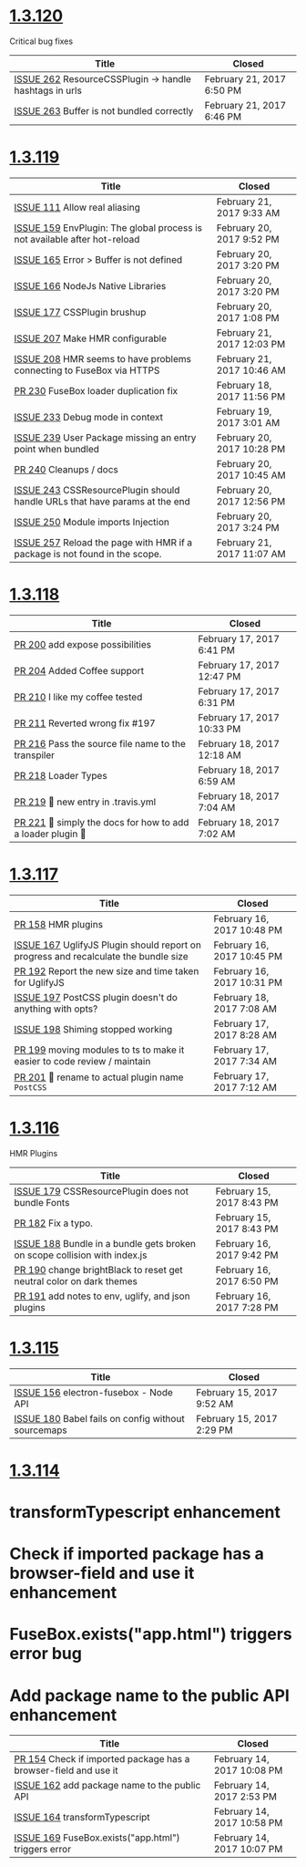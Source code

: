 

[1.3.120](https://github.com/fuse-box/fuse-box/milestone/8)
======
    

Critical bug fixes

Title | Closed
--- | ---
[ISSUE 262](https://github.com/fuse-box/fuse-box/issues/262) ResourceCSSPlugin -> handle hashtags in urls | February 21, 2017 6:50 PM
[ISSUE 263](https://github.com/fuse-box/fuse-box/issues/263) Buffer is not bundled correctly | February 21, 2017 6:46 PM

                

[1.3.119](https://github.com/fuse-box/fuse-box/milestone/5)
======
    



Title | Closed
--- | ---
[ISSUE 111](https://github.com/fuse-box/fuse-box/issues/111) Allow real aliasing | February 21, 2017 9:33 AM
[ISSUE 159](https://github.com/fuse-box/fuse-box/issues/159) EnvPlugin: The global process is not available after hot-reload | February 20, 2017 9:52 PM
[ISSUE 165](https://github.com/fuse-box/fuse-box/issues/165) Error > Buffer is not defined | February 20, 2017 3:20 PM
[ISSUE 166](https://github.com/fuse-box/fuse-box/issues/166) NodeJs Native Libraries | February 20, 2017 3:20 PM
[ISSUE 177](https://github.com/fuse-box/fuse-box/issues/177) CSSPlugin brushup | February 20, 2017 1:08 PM
[ISSUE 207](https://github.com/fuse-box/fuse-box/issues/207) Make HMR configurable | February 21, 2017 12:03 PM
[ISSUE 208](https://github.com/fuse-box/fuse-box/issues/208) HMR seems to have problems connecting to FuseBox via HTTPS | February 21, 2017 10:46 AM
[PR 230](https://github.com/fuse-box/fuse-box/pull/230) FuseBox loader duplication fix | February 18, 2017 11:56 PM
[ISSUE 233](https://github.com/fuse-box/fuse-box/issues/233) Debug mode in context | February 19, 2017 3:01 AM
[ISSUE 239](https://github.com/fuse-box/fuse-box/issues/239) User Package missing an entry point when bundled | February 20, 2017 10:28 PM
[PR 240](https://github.com/fuse-box/fuse-box/pull/240) Cleanups / docs | February 20, 2017 10:45 AM
[ISSUE 243](https://github.com/fuse-box/fuse-box/issues/243) CSSResourcePlugin should handle URLs that have params at the end | February 20, 2017 12:56 PM
[ISSUE 250](https://github.com/fuse-box/fuse-box/issues/250) Module imports Injection | February 20, 2017 3:24 PM
[ISSUE 257](https://github.com/fuse-box/fuse-box/issues/257) Reload the page with HMR if a package is not found in the scope. | February 21, 2017 11:07 AM

                

[1.3.118](https://github.com/fuse-box/fuse-box/milestone/6)
======
    



Title | Closed
--- | ---
[PR 200](https://github.com/fuse-box/fuse-box/pull/200) add expose possibilities | February 17, 2017 6:41 PM
[PR 204](https://github.com/fuse-box/fuse-box/pull/204) Added Coffee support | February 17, 2017 12:47 PM
[PR 210](https://github.com/fuse-box/fuse-box/pull/210) I like my coffee tested | February 17, 2017 6:31 PM
[PR 211](https://github.com/fuse-box/fuse-box/pull/211) Reverted wrong fix #197 | February 17, 2017 10:33 PM
[PR 216](https://github.com/fuse-box/fuse-box/pull/216) Pass the source file name to the transpiler | February 18, 2017 12:18 AM
[PR 218](https://github.com/fuse-box/fuse-box/pull/218) Loader Types | February 18, 2017 6:59 AM
[PR 219](https://github.com/fuse-box/fuse-box/pull/219) :memo: new entry in .travis.yml | February 18, 2017 7:04 AM
[PR 221](https://github.com/fuse-box/fuse-box/pull/221) :memo: simply the docs for how to add a loader plugin :rose: | February 18, 2017 7:02 AM

                

[1.3.117](https://github.com/fuse-box/fuse-box/milestone/4)
======
    



Title | Closed
--- | ---
[PR 158](https://github.com/fuse-box/fuse-box/pull/158) HMR plugins | February 16, 2017 10:48 PM
[ISSUE 167](https://github.com/fuse-box/fuse-box/issues/167) UglifyJS Plugin should report on progress and recalculate the bundle size | February 16, 2017 10:45 PM
[PR 192](https://github.com/fuse-box/fuse-box/pull/192) Report the new size and time taken for UglifyJS | February 16, 2017 10:31 PM
[ISSUE 197](https://github.com/fuse-box/fuse-box/issues/197) PostCSS plugin doesn't do anything with opts? | February 18, 2017 7:08 AM
[ISSUE 198](https://github.com/fuse-box/fuse-box/issues/198) Shiming stopped working | February 17, 2017 8:28 AM
[PR 199](https://github.com/fuse-box/fuse-box/pull/199) moving modules to ts to make it easier to code review / maintain | February 17, 2017 7:34 AM
[PR 201](https://github.com/fuse-box/fuse-box/pull/201) :memo: rename to actual plugin name `PostCSS` | February 17, 2017 7:12 AM

                

[1.3.116](https://github.com/fuse-box/fuse-box/milestone/3)
======
    

HMR Plugins

Title | Closed
--- | ---
[ISSUE 179](https://github.com/fuse-box/fuse-box/issues/179) CSSResourcePlugin does not bundle Fonts | February 15, 2017 8:43 PM
[PR 182](https://github.com/fuse-box/fuse-box/pull/182) Fix a typo. | February 15, 2017 8:43 PM
[ISSUE 188](https://github.com/fuse-box/fuse-box/issues/188) Bundle in a bundle gets broken on scope collision with index.js | February 16, 2017 9:42 PM
[PR 190](https://github.com/fuse-box/fuse-box/pull/190) change brightBlack to reset get neutral color on dark themes | February 16, 2017 6:50 PM
[PR 191](https://github.com/fuse-box/fuse-box/pull/191) add notes to env, uglify, and json plugins | February 16, 2017 7:28 PM

                

[1.3.115](https://github.com/fuse-box/fuse-box/milestone/2)
======
    



Title | Closed
--- | ---
[ISSUE 156](https://github.com/fuse-box/fuse-box/issues/156) electron-fusebox - Node API | February 15, 2017 9:52 AM
[ISSUE 180](https://github.com/fuse-box/fuse-box/issues/180) Babel fails on config without sourcemaps | February 15, 2017 2:29 PM

                

[1.3.114](https://github.com/fuse-box/fuse-box/milestone/1)
======
    

# transformTypescript enhancement
# Check if imported package has a browser-field and use it  enhancement
# FuseBox.exists("app.html") triggers error bug
# Add package name to the public API enhancement

Title | Closed
--- | ---
[PR 154](https://github.com/fuse-box/fuse-box/pull/154) Check if imported package has a browser-field and use it | February 14, 2017 10:08 PM
[ISSUE 162](https://github.com/fuse-box/fuse-box/issues/162) add package name to the public API | February 14, 2017 2:53 PM
[ISSUE 164](https://github.com/fuse-box/fuse-box/issues/164) transformTypescript | February 14, 2017 10:58 PM
[ISSUE 169](https://github.com/fuse-box/fuse-box/issues/169) FuseBox.exists("app.html") triggers error | February 14, 2017 10:07 PM

                